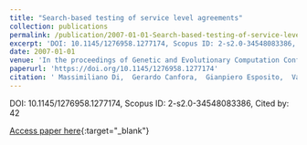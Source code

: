 ```yaml
---
title: "Search-based testing of service level agreements"
collection: publications
permalink: /publication/2007-01-01-Search-based-testing-of-service-level-agreements
excerpt: 'DOI: 10.1145/1276958.1277174, Scopus ID: 2-s2.0-34548083386, Cited by: 42'
date: 2007-01-01
venue: 'In the proceedings of Genetic and Evolutionary Computation Conference, GECCO 2007, Proceedings, London, England, UK, July 7-11, 2007'
paperurl: 'https://doi.org/10.1145/1276958.1277174'
citation: ' Massimiliano Di,  Gerardo Canfora,  Gianpiero Esposito,  Valentina Mazza,  Marcello Bruno, &quot;Search-based testing of service level agreements.&quot; In the proceedings of Genetic and Evolutionary Computation Conference, GECCO 2007, Proceedings, London, England, UK, July 7-11, 2007, 2007.'
---
```

DOI: 10.1145/1276958.1277174, Scopus ID: 2-s2.0-34548083386, Cited by: 42

[Access paper here](https://doi.org/10.1145/1276958.1277174){:target="_blank"}
